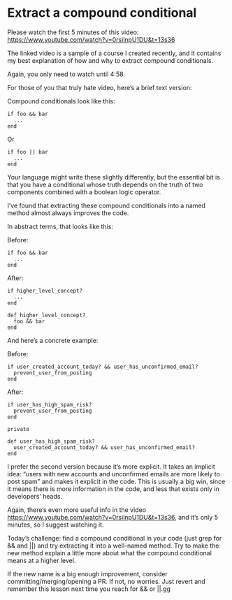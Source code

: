 # Extract a compound conditional

Please watch the first 5 minutes of this video: https://www.youtube.com/watch?v=0rsilnpU1DU&t=13s36

The linked video is a sample of a course I created recently, and it contains my best explanation of how and why to extract compound conditionals.

Again, you only need to watch until 4:58.

For those of you that truly hate video, here’s a brief text version:

Compound conditionals look like this:

```
if foo && bar
  ...
end
```

Or

```
if foo || bar
  ...
end
```

Your language might write these slightly differently, but the essential bit is that you have a conditional whose truth depends on the truth of two components combined with a boolean logic operator.

I’ve found that extracting these compound conditionals into a named method almost always improves the code.

In abstract terms, that looks like this:

Before:

```
if foo && bar
  ...
end
```

After:

```
if higher_level_concept?
  ...
end
```

```
def higher_level_concept?
  foo && bar
end
```

And here’s a concrete example:

Before:

```
if user_created_account_today? && user_has_unconfirmed_email?
  prevent_user_from_posting
end
```

After:

```
if user_has_high_spam_risk?
  prevent_user_from_posting
end

private

def user_has_high_spam_risk?
  user_created_account_today? && user_has_unconfirmed_email?
end
```

I prefer the second version because it’s more explicit. It takes an implicit idea: “users with new accounts and unconfirmed emails are more likely to post spam” and makes it explicit in the code. This is usually a big win, since it means there is more information in the code, and less that exists only in developers’ heads.

Again, there’s even more useful info in the video https://www.youtube.com/watch?v=0rsilnpU1DU&t=13s36, and it’s only 5 minutes, so I suggest watching it.

Today’s challenge: find a compound conditional in your code (just grep for && and ||) and try extracting it into a well-named method. Try to make the new method explain a little more about what the compound conditional means at a higher level.

If the new name is a big enough improvement, consider committing/merging/opening a PR. If not, no worries. Just revert and remember this lesson next time you reach for && or ||.gg